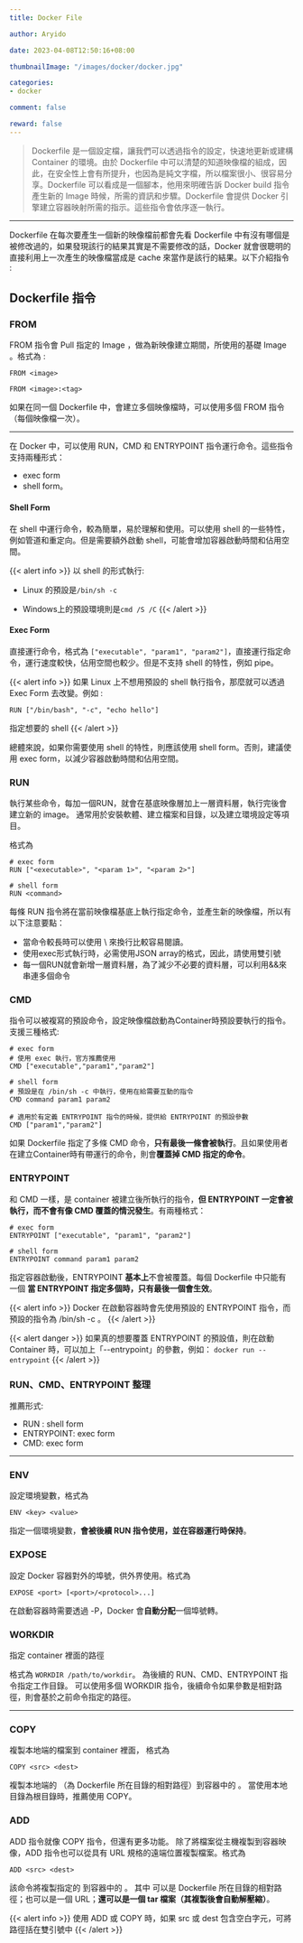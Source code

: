 ```yaml
---
title: Docker File

author: Aryido

date: 2023-04-08T12:50:16+08:00

thumbnailImage: "/images/docker/docker.jpg"

categories:
- docker

comment: false

reward: false
---
```

<!--BODY-->
> Dockerfile 是一個設定檔，讓我們可以透過指令的設定，快速地更新或建構 Container 的環境。由於 Dockerfile 中可以清楚的知道映像檔的組成，因此，在安全性上會有所提升，也因為是純文字檔，所以檔案很小、很容易分享。Dockerfile 可以看成是一個腳本，他用來明確告訴 Docker build 指令產生新的 Image 時候，所需的資訊和步驟。Dockerfile 會提供 Docker 引擎建立容器映射所需的指示。這些指令會依序逐一執行。
>
<!--more-->

---

Dockerfile 在每次要產生一個新的映像檔前都會先看 Dockerfile 中有沒有哪個是被修改過的，如果發現該行的結果其實是不需要修改的話，Docker 就會很聰明的直接利用上一次產生的映像檔當成是 cache 來當作是該行的結果。以下介紹指令 :

## Dockerfile 指令

### FROM
FROM 指令會 Pull 指定的  Image ，做為新映像建立期間，所使用的基礎 Image 。格式為 :
```Docker
FROM <image>

FROM <image>:<tag>
```

如果在同一個 Dockerfile 中，會建立多個映像檔時，可以使用多個 FROM 指令（每個映像檔一次）。

---

在 Docker 中，可以使用 RUN，CMD 和 ENTRYPOINT 指令運行命令。這些指令支持兩種形式：
- exec form
- shell form。

#### Shell Form
在 shell 中運行命令，較為簡單，易於理解和使用。可以使用 shell 的一些特性，例如管道和重定向。但是需要額外啟動 shell，可能會增加容器啟動時間和佔用空間。

{{< alert info >}}
以 shell 的形式執行:
- Linux 的預設是```/bin/sh -c```

- Windows上的預設環境則是```cmd /S /C```
{{< /alert >}}

#### Exec Form
直接運行命令，格式為 ```["executable", "param1", "param2"]```，直接運行指定命令，運行速度較快，佔用空間也較少。但是不支持 shell 的特性，例如 pipe。

{{< alert info >}}
如果 Linux 上不想用預設的 shell 執行指令，那麼就可以透過 Exec Form 去改變。例如 :

```RUN ["/bin/bash", "-c", "echo hello"]```

指定想要的 shell
{{< /alert >}}

總體來說，如果你需要使用 shell 的特性，則應該使用 shell form。否則，建議使用 exec form，以減少容器啟動時間和佔用空間。

### RUN
執行某些命令，每加一個RUN，就會在基底映像層加上一層資料層，執行完後會建立新的 image。 通常用於安裝軟體、建立檔案和目錄，以及建立環境設定等項目。

格式為

```Docker
# exec form
RUN ["<executable>", "<param 1>", "<param 2>"]

# shell form
RUN <command>
```

每條 RUN 指令將在當前映像檔基底上執行指定命令，並產生新的映像檔，所以有以下注意要點：
- 當命令較長時可以使用 \ 來換行比較容易閱讀。
- 使用exec形式執行時，必需使用JSON array的格式，因此，請使用雙引號
- 每一個RUN就會新增一層資料層，為了減少不必要的資料層，可以利用&&來串連多個命令

### CMD
指令可以被複寫的預設命令，設定映像檔啟動為Container時預設要執行的指令。支援三種格式:

```Docker
# exec form
# 使用 exec 執行，官方推薦使用
CMD ["executable","param1","param2"]

# shell form
# 預設是在 /bin/sh -c 中執行，使用在給需要互動的指令
CMD command param1 param2

# 適用於有定義 ENTRYPOINT 指令的時候，提供給 ENTRYPOINT 的預設參數
CMD ["param1","param2"]

```

如果 Dockerfile 指定了多條 CMD 命令，**只有最後一條會被執行**。且如果使用者在建立Container時有帶運行的命令，則會**覆蓋掉 CMD 指定的命令**。

### ENTRYPOINT
和 CMD 一樣，是 container 被建立後所執行的指令，**但 ENTRYPOINT 一定會被執行，而不會有像 CMD 覆蓋的情況發生**。有兩種格式：
```Docker
# exec form
ENTRYPOINT ["executable", "param1", "param2"]

# shell form
ENTRYPOINT command param1 param2
```

指定容器啟動後，ENTRYPOINT **基本上**不會被覆蓋。每個 Dockerfile 中只能有一個 **當 ENTRYPOINT 指定多個時，只有最後一個會生效**。

{{< alert info >}}
Docker 在啟動容器時會先使用預設的 ENTRYPOINT 指令，而預設的指令為 /bin/sh -c 。
{{< /alert >}}

{{< alert danger >}}
如果真的想要覆蓋 ENTRYPOINT 的預設值，則在啟動 Container 時，可以加上「--entrypoint」的參數，例如：
```docker run --entrypoint```
{{< /alert >}}

### RUN、CMD、ENTRYPOINT 整理
推薦形式:
- RUN : shell form
- ENTRYPOINT: exec form
- CMD: exec form

---

### ENV
設定環境變數，格式為
```Docker
ENV <key> <value>
```
指定一個環境變數，**會被後續 RUN 指令使用，並在容器運行時保持**。

### EXPOSE
設定 Docker 容器對外的埠號，供外界使用。格式為
```Docker
EXPOSE <port> [<port>/<protocol>...]
```
在啟動容器時需要透過 -P，Docker 會**自動分配**一個埠號轉。


### WORKDIR
指定 container 裡面的路徑

格式為 ```WORKDIR /path/to/workdir```。
為後續的 RUN、CMD、ENTRYPOINT 指令指定工作目錄。
可以使用多個 WORKDIR 指令，後續命令如果參數是相對路徑，則會基於之前命令指定的路徑。

---

### COPY
複製本地端的檔案到 container 裡面，
格式為
```Docker
COPY <src> <dest>
```

複製本地端的 <src>（為 Dockerfile 所在目錄的相對路徑）到容器中的 <dest>。
當使用本地目錄為根目錄時，推薦使用 COPY。

### ADD
ADD 指令就像 COPY 指令，但還有更多功能。 除了將檔案從主機複製到容器映像，ADD 指令也可以從具有 URL 規格的遠端位置複製檔案。格式為
```Docker
ADD <src> <dest>
```
該命令將複製指定的 <src> 到容器中的 <dest>。 其中 <src> 可以是 Dockerfile 所在目錄的相對路徑；也可以是一個 URL；**還可以是一個 tar 檔案（其複製後會自動解壓縮）**。

{{< alert info >}}
使用 ADD 或 COPY 時，如果 src 或 dest 包含空白字元，可將路徑括在雙引號中
{{< /alert >}}
